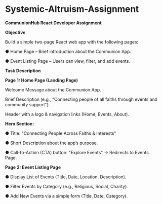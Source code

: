 # Systemic-Altruism-Assignment

**CommunionHub React Developer Assignment**

**Objective**

Build a simple two-page React web app with the following pages:

● Home Page – Brief introduction about the Communion App.

● Event Listing Page – Users can view, filter, and add events.

**Task Description**

**Page 1: Home Page (Landing Page)**

Welcome Message about the Communion App.

Brief Description (e.g., "Connecting people of all faiths through events and community support").

Header with a logo & navigation links (Home, Events, About).

**Hero Section:**

● Title: "Connecting People Across Faiths & Interests"

● Short Description about the app’s purpose.

● Call-to-Action (CTA) button: "Explore Events" → Redirects to Events Page.

**Page 2: Event Listing Page**

● Display List of Events (Title, Date, Location, Description).

● Filter Events by Category (e.g., Religious, Social, Charity).

● Add New Events via a simple form (Title, Date, Category).
